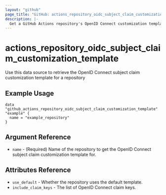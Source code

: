 ```yaml
---
layout: "github"
page_title: "GitHub: actions_repository_oidc_subject_claim_customization_template"
description: |-
  Get a GitHub Actions repository's OpenID Connect customization template
---
```


# actions_repository_oidc_subject_claim_customization_template

Use this data source to retrieve the OpenID Connect subject claim customization template for a repository

## Example Usage

```hcl
data "github_actions_repository_oidc_subject_claim_customization_template" "example" {
  name = "example_repository"
}
```

## Argument Reference

* `name` - (Required) Name of the repository to get the OpenID Connect subject claim customization template for.

## Attributes Reference

 * `use_default`        - Whether the repository uses the default template.
 * `include_claim_keys` - The list of OpenID Connect claim keys.
